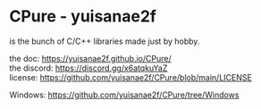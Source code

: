 # CPure - yuisanae2f
is the bunch of C/C++ libraries made just by hobby.

the doc: https://yuisanae2f.github.io/CPure/  
the discord: https://discord.gg/x6atqkuYaZ  
license: https://github.com/yuisanae2f/CPure/blob/main/LICENSE

Windows: https://github.com/yuisanae2f/CPure/tree/Windows